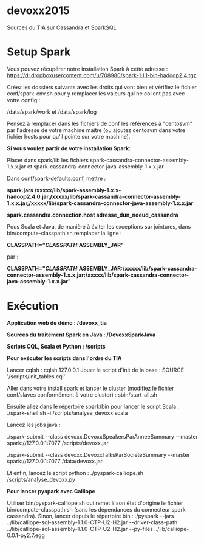# devoxx2015
Sources du TIA sur Cassandra et SparkSQL

# Setup Spark

Vous pouvez récupérer notre installation Spark à cette adresse : https://dl.dropboxusercontent.com/u/708980/spark-1.1.1-bin-hadoop2.4.tgz

Créez les dossiers suivants avec les droits qui vont bien et vérifiez le fichier conf/spark-env.sh pour y remplacer les valeurs qui ne collent pas avec votre config : 

/data/spark/work et /data/spark/log

Pensez à remplacer dans les fichiers de conf les références à "centosvm" par l'adresse de votre machine maître (ou ajoutez centosvm dans votre fichier hosts pour qu'il pointe sur votre machine).


**Si vous voulez partir de votre installation Spark:**

Placer dans spark/lib les fichiers spark-cassandra-connector-assembly-1.x.x.jar et spark-cassandra-connector-java-assembly-1.x.x.jar

Dans conf/spark-defaults.conf, mettre : 

**spark.jars              /xxxxx/lib/spark-assembly-1.x.x-hadoop2.4.0.jar,/xxxxx/lib/spark-cassandra-connector-assembly-1.x.x.jar,/xxxxx/lib/spark-cassandra-connector-java-assembly-1.x.x.jar**

**spark.cassandra.connection.host adresse_dun_noeud_cassandra**

Pous Scala et Java, de manière à éviter les exceptions sur jointures, dans bin/compute-classpath.sh remplacer la ligne : 

**CLASSPATH="$CLASSPATH:$ASSEMBLY_JAR"**

par : 

**CLASSPATH="$CLASSPATH:$ASSEMBLY_JAR:/xxxxx/lib/spark-cassandra-connector-assembly-1.x.x.jar:/xxxxx/lib/spark-cassandra-connector-java-assembly-1.x.x.jar"**

# Exécution

**Application web de démo : /devoxx_tia**

**Sources du traitement Spark en Java : /DevoxxSparkJava**

**Scripts CQL, Scala et Python : /scripts**

**Pour exécuter les scripts dans l'ordre du TIA**

Lancer cqlsh : cqlsh 127.0.0.1
Jouer le script d'init de la base : SOURCE '/scripts/init_tables.cql'

Aller dans votre install spark et lancer le cluster (modifiez le fichier conf/slaves conformément à votre cluster) : sbin/start-all.sh

Ensuite allez dans le répertoire spark/bin pour lancer le script Scala : ./spark-shell.sh -i /scripts/analyse_devoxx.scala

Lancez les jobs java : 

./spark-submit --class devoxx.DevoxxSpeakersParAnneeSummary --master spark://127.0.0.1:7077 /scripts/devoxx.jar

./spark-submit --class devoxx.DevoxxTalksParSocieteSummary --master spark://127.0.0.1:7077 /data/devoxx.jar

Et enfin, lancez le script python : ./pyspark-calliope.sh /scripts/analyse_devoxx.py 

**Pour lancer pyspark avec Calliope**

Utiliser bin/pyspark-calliope.sh qui remet à son état d'origine le fichier bin/compute-classpath.sh (sans les dépendances du connecteur spark cassandra).
Sinon, lancer depuis le répertoire bin : ./pyspark --jars ../lib/calliope-sql-assembly-1.1.0-CTP-U2-H2.jar --driver-class-path ../lib/calliope-sql-assembly-1.1.0-CTP-U2-H2.jar  --py-files ../lib/calliope-0.0.1-py2.7.egg
